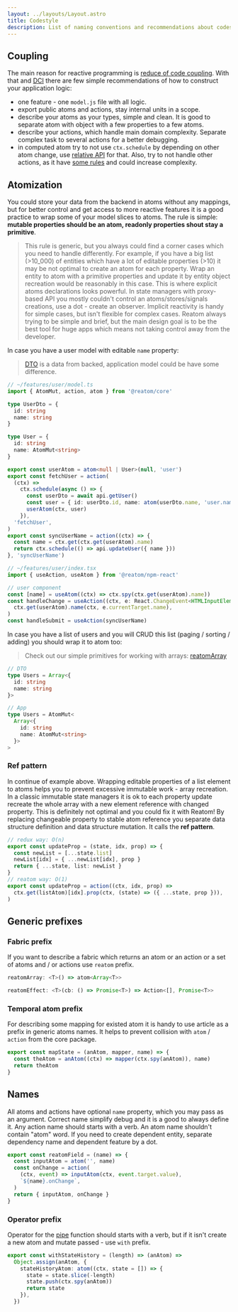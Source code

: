 ```yaml
---
layout: ../layouts/Layout.astro
title: Codestyle
description: List of naming conventions and recommendations about codestyle with Reatom development
---
```


## Coupling

The main reason for reactive programming is [reduce of code coupling](https://www.reatom.dev/rp-general). With that and [DCI](https://dci.github.io/introduction/) there are few simple recommendations of how to construct your application logic:

- one feature - one `model.js` file with all logic.
- export public atoms and actions, stay internal units in a scope.
- describe your atoms as your types, simple and clean. It is good to separate atom with object with a few properties to a few atoms.
- describe your actions, which handle main domain complexity. Separate complex task to several actions for a better debugging.
- in computed atom try to not use `ctx.schedule` by depending on other atom change, use [relative API](https://www.reatom.dev/packages/hooks) for that. Also, try to not handle other actions, as it have [some rules](https://www.reatom.dev/packages/core#action-handling) and could increase complexity.

## Atomization

You could store your data from the backend in atoms without any mappings, but for better control and get access to more reactive features it is a good practice to wrap some of your model slices to atoms. The rule is simple: **mutable properties should be an atom, readonly properties shout stay a primitive**.

> This rule is generic, but you always could find a corner cases which you need to handle differently. For example, if you have a big list (>10_000) of entities which have a lot of editable properties (>10) it may be not optimal to create an atom for each property. Wrap an entity to atom with a primitive properties and update it by entity object recreation would be reasonably in this case.
> This is where explicit atoms declarations looks powerful. In state managers with proxy-based API you mostly couldn't control an atoms/stores/signals creations, use a dot - create an observer. Implicit reactivity is handy for simple cases, but isn't flexible for complex cases. Reatom always trying to be simple and brief, but the main design goal is to be the best tool for huge apps which means not taking control away from the developer.

In case you have a user model with editable `name` property:

> [DTO](https://en.wikipedia.org/wiki/Data_transfer_object) is a data from backed, application model could be have some difference.

```ts
// ~/features/user/model.ts
import { AtomMut, action, atom } from '@reatom/core'

type UserDto = {
  id: string
  name: string
}

type User = {
  id: string
  name: AtomMut<string>
}

export const userAtom = atom<null | User>(null, 'user')
export const fetchUser = action(
  (ctx) =>
    ctx.schedule(async () => {
      const userDto = await api.getUser()
      const user = { id: userDto.id, name: atom(userDto.name, 'user.name') }
      userAtom(ctx, user)
    }),
  'fetchUser',
)
export const syncUserName = action((ctx) => {
  const name = ctx.get(ctx.get(userAtom).name)
  return ctx.schedule(() => api.updateUser({ name }))
}, 'syncUserName')
```

```ts
// ~/features/user/index.tsx
import { useAction, useAtom } from '@reatom/npm-react'

// user component
const [name] = useAtom((ctx) => ctx.spy(ctx.get(userAtom).name))
const handleChange = useAction((ctx, e: React.ChangeEvent<HTMLInputElement>) =>
  ctx.get(userAtom).name(ctx, e.currentTarget.name),
)
const handleSubmit = useAction(syncUserName)
```

In case you have a list of users and you will CRUD this list (paging / sorting / adding) you should wrap it to atom too:

> Check out our simple primitives for working with arrays: [reatomArray](https://www.reatom.dev/packages/primitives#reatomArray)

```ts
// DTO
type Users = Array<{
  id: string
  name: string
}>

// App
type Users = AtomMut<
  Array<{
    id: string
    name: AtomMut<string>
  }>
>
```

### Ref pattern

In continue of example above. Wrapping editable properties of a list element to atoms helps you to prevent excessive immutable work - array recreation. In a classic immutable state managers it is ok to each property update recreate the whole array with a new element reference with changed property. This is definitely not optimal and you could fix it with Reatom! By replacing changeable property to stable atom reference you separate data structure definition and data structure mutation. It calls the **ref pattern**.

```ts
// redux way: O(n)
export const updateProp = (state, idx, prop) => {
  const newList = [...state.list]
  newList[idx] = { ...newList[idx], prop }
  return { ...state, list: newList }
}
// reatom way: O(1)
export const updateProp = action((ctx, idx, prop) =>
  ctx.get(listAtom)[idx].prop(ctx, (state) => ({ ...state, prop })),
)
```

## Generic prefixes

### Fabric prefix

If you want to describe a fabric which returns an atom or an action or a set of atoms and / or actions use `reatom` prefix.

```ts
reatomArray: <T>() => atom<Array<T>>
```

```ts
reatomEffect: <T>(cb: () => Promise<T>) => Action<[], Promise<T>>
```

### Temporal atom prefix

For describing some mapping for existed atom it is handy to use article as a prefix in generic atoms names. It helps to prevent collision with `atom` / `action` from the core package.

```ts
export const mapState = (anAtom, mapper, name) => {
  const theAtom = anAtom((ctx) => mapper(ctx.spy(anAtom)), name)
  return theAtom
}
```

## Names

All atoms and actions have optional `name` property, which you may pass as an argument. Correct name simplify debug and it is a good to always define it. Any action name should starts with a verb. An atom name shouldn't contain "atom" word. If you need to create dependent entity, separate dependency name and dependent feature by a dot.

```ts
export const reatomField = (name) => {
  const inputAtom = atom('', name)
  const onChange = action(
    (ctx, event) => inputAtom(ctx, event.target.value),
    `${name}.onChange`,
  )
  return { inputAtom, onChange }
}
```

### Operator prefix

Operator for the [pipe](https://www.reatom.dev/packages/core#pipe-api) function should starts with a verb, but if it isn't create a new atom and mutate passed - use `with` prefix.

```ts
export const withStateHistory = (length) => (anAtom) =>
  Object.assign(anAtom, {
    stateHistoryAtom: atom((ctx, state = []) => {
      state = state.slice(-length)
      state.push(ctx.spy(anAtom))
      return state
    }),
  })
```

